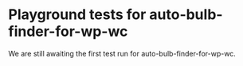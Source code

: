 # Playground tests for auto-bulb-finder-for-wp-wc
We are still awaiting the first test run for auto-bulb-finder-for-wp-wc.
